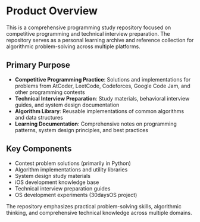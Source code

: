 # Product Overview

This is a comprehensive programming study repository focused on competitive programming and technical interview preparation. The repository serves as a personal learning archive and reference collection for algorithmic problem-solving across multiple platforms.

## Primary Purpose

- **Competitive Programming Practice**: Solutions and implementations for problems from AtCoder, LeetCode, Codeforces, Google Code Jam, and other programming contests
- **Technical Interview Preparation**: Study materials, behavioral interview guides, and system design documentation
- **Algorithm Library**: Reusable implementations of common algorithms and data structures
- **Learning Documentation**: Comprehensive notes on programming patterns, system design principles, and best practices

## Key Components

- Contest problem solutions (primarily in Python)
- Algorithm implementations and utility libraries
- System design study materials
- iOS development knowledge base
- Technical interview preparation guides
- OS development experiments (30daysOS project)

The repository emphasizes practical problem-solving skills, algorithmic thinking, and comprehensive technical knowledge across multiple domains.